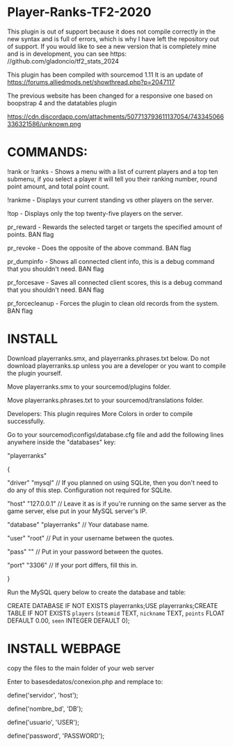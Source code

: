 # Player-Ranks-TF2-2020
This plugin is out of support because it does not compile correctly in the new syntax and is full of errors, which is why I have left the repository out of support. If you would like to see a new version that is completely mine and is in development, you can see https: //github.com/gladoncio/tf2_stats_2024

This plugin has been compiled with sourcemod 1.11
It is an update of https://forums.alliedmods.net/showthread.php?p=2047117

The previous website has been changed for a responsive one based on boopstrap 4 and the datatables plugin

https://cdn.discordapp.com/attachments/507713793611137054/743345066336321586/unknown.png
# COMMANDS:



!rank or !ranks - Shows a menu with a list of current players and a top ten submenu, if you select a player it will tell you their ranking number, round point amount, and total point count.

!rankme - Displays your current standing vs other players on the server.

!top - Displays only the top twenty-five players on the server.

pr_reward - Rewards the selected target or targets the specified amount of points. BAN flag

pr_revoke - Does the opposite of the above command. BAN flag

pr_dumpinfo - Shows all connected client info, this is a debug command that you shouldn't need. BAN flag

pr_forcesave - Saves all connected client scores, this is a debug command that you shouldn't need. BAN flag

pr_forcecleanup - Forces the plugin to clean old records from the system. BAN flag

# INSTALL

Download playerranks.smx, and playerranks.phrases.txt below. Do not download playerranks.sp unless you are a developer or you want to compile the plugin yourself.

Move playerranks.smx to your sourcemod/plugins folder.

Move playerranks.phrases.txt to your sourcemod/translations folder.

Developers: This plugin requires More Colors in order to compile successfully.

Go to your sourcemod\configs\database.cfg file and add the following lines anywhere inside the "databases" key:

"playerranks"

{

"driver" "mysql" // If you planned on using SQLite, then you don't need to do any of this step. Configuration not required for SQLite.

"host" "127.0.0.1" // Leave it as is if you're running on the same server as the game server, else put in your MySQL server's IP.

"database" "playerranks" // Your database name.

"user" "root" // Put in your username between the quotes.

"pass" "" // Put in your password between the quotes.

"port" "3306" // If your port differs, fill this in.

}

Run the MySQL query below to create the database and table:


CREATE DATABASE IF NOT EXISTS playerranks;USE playerranks;CREATE TABLE IF NOT EXISTS `players` (`steamid` TEXT, `nickname` TEXT, `points` FLOAT DEFAULT 0.00, `seen` INTEGER DEFAULT 0);

# INSTALL WEBPAGE

copy the files to the main folder of your web server

Enter to basesdedatos/conexion.php and remplace to:

define('servidor', 'host');

define('nombre_bd', 'DB');

define('usuario', 'USER');

define('password', 'PASSWORD');

